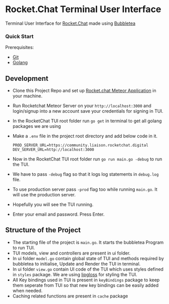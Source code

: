 # Rocket.Chat Terminal User Interface

Terminal User Interface for [Rocket.Chat](https://github.com/RocketChat) made using [Bubbletea](https://github.com/charmbracelet/bubbletea)

### Quick Start

Prerequisites:

- [Git](http://git-scm.com/book/en/v2/Getting-Started-Installing-Git)
- [Golang](https://go.dev/)

## Development
- Clone this Project Repo and set up [Rocket.chat Meteor Application](https://github.com/RocketChat/Rocket.Chat) in your machine.
- Run Rocketchat Meteor Server on your `http://localhost:3000` and login/signup into a new account save your credentials for signing in TUI.
- In the RocketChat TUI root folder run `go get` in terminal to get all golang packages we are using
- Make a `.env` file in the project root directory and add below code in it.

    ```
    PROD_SERVER_URL=https://community.liaison.rocketchat.digital
    DEV_SERVER_URL=http://localhost:3000
    ```
- Now in the RocketChat TUI root folder run `go run main.go -debug` to run the TUI.
- We have to pass `-debug` flag so that it logs log statements in `debug.log` file.
- To use production server pass `-prod` flag too while running `main.go`. It will use the production server.
- Hopefully you will see the TUI running.
- Enter your email and password. Press Enter.

## Structure of the Project
- The starting file of the project is `main.go`. It starts the bubbletea Program to run TUI.
- TUI models, view and controllers are present in ui folder.
- In ui folder `model.go` contain global state of TUI and methods required by bubbletea to initialise, Update and Render the TUI in terminal.
- In ui folder `view.go` contain UI code of the TUI which uses styles defined in `styles` package. We are using [lipgloss](https://github.com/charmbracelet/lipgloss) for styling the TUI.
- All Key bindings used in TUI is present in `keyBindings` package to keep them seperate from TUI so that new key bindings can be easily added when needed.
- Caching related functions are present in `cache` package